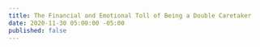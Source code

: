 ```yaml
---
title: The Financial and Emotional Toll of Being a Double Caretaker
date: 2020-11-30 05:00:00 -05:00
published: false
---
```


